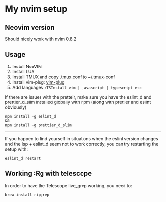 # My nvim setup

## Neovim version

Should nicely work with nvim 0.8.2

## Usage

1. Install NeoVIM
2. Install LUA
3. Install TMUX and copy .tmux.conf to ~/.tmux-conf
4. Install vim-plug: [vim-plug](https://github.com/junegunn/vim-plug)
5. Add languages `:TSInstall vim | javascript | typescript etc`

If there are issues with the pretteir, make sure you have the eslint_d and prettier_d_slim installed globally with npm (along with prettier and eslint obviously)

```
npm install -g eslint_d
&&
npm install -g prettier_d_slim
```

---

If you happen to find yourself in situations when the eslint version changes and the lsp + eslint_d seem not to work correctly, you can try restarting the setup with:

```bash
eslint_d restart
```

## Working :Rg with telescope

In order to have the Telescope live_grep working, you need to:

```
brew install ripgrep
```
